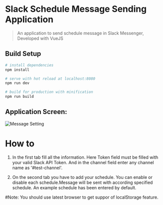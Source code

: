 # Slack Schedule Message Sending Application

> An application to send schedule message in Slack Messenger, Developed with VueJS

## Build Setup

``` bash
# install dependencies
npm install

# serve with hot reload at localhost:8080
npm run dev

# build for production with minification
npm run build
```
## Application Screen:

![Message Setting](https://raw.githubusercontent.com/rbrahul/desktop-app-using-electron-react/master/task-manager-using-electron-react.png "Message Settings")

# How to
 1. In the first tab fill all the information. Here Token field must be filled with your valid Slack API Token. And in the channel field enter any channel name as '#test-channel'.

 2. On the second tab you have to add your schedule. You can enable or disable each schedule.Message will be sent with according specified schedule. An example schedule has been entered by default.


 #Note:
 You should use latest browser to get suppor of localStorage feature.